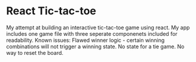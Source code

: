 # React Tic-tac-toe
My attempt at building an interactive tic-tac-toe game using react.
My app includes one game file with three seperate componenets included for readability. 
Known issues:
Flawed winner logic - certain winning combinations will not trigger a winning state.
No state for a tie game.
No way to reset the board.
